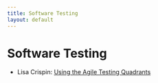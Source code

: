 ```yaml
---
title: Software Testing
layout: default
---
```


# Software Testing

* Lisa Crispin: [Using the Agile Testing Quadrants](https://lisacrispin.com/2011/11/08/using-the-agile-testing-quadrants/)
